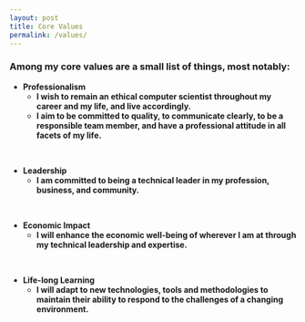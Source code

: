 ```yaml
---
layout: post
title: Core Values
permalink: /values/
---
```

### Among my core values are a small list of things, most notably:
* **Professionalism**
    * **I wish to remain an ethical computer scientist throughout my career and my life, and live accordingly.**
    * **I aim to be committed to quality, to communicate clearly, to be a responsible team member, and have a professional attitude in all facets of my life.**

<br>

* **Leadership**
    * **I am committed to being a technical leader in my profession, business, and community.**

<br>

* **Economic Impact**
    * **I will enhance the economic well-being of wherever I am at through my technical leadership and expertise.**

<br>

* **Life-long Learning**
    * **I will adapt to new technologies, tools and methodologies to maintain their ability to respond to the challenges of a changing environment.**
